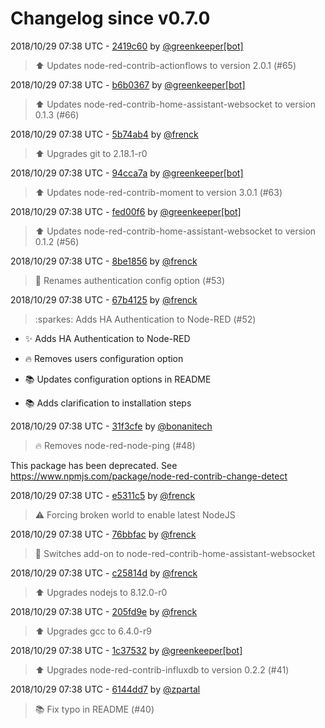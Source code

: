 # Changelog since v0.7.0

2018/10/29 07:38 UTC - [2419c60](https://github.com/hassio-addons/addon-node-red/commit/2419c60dd6ae9d075b5733a03bc9e7faa04347b0) by [@greenkeeper[bot]](https://github.com/apps/greenkeeper)
> :arrow_up: Updates node-red-contrib-actionflows to version 2.0.1 (#65) 

2018/10/29 07:38 UTC - [b6b0367](https://github.com/hassio-addons/addon-node-red/commit/b6b036723a0707e8835a8d053127652832d1032c) by [@greenkeeper[bot]](https://github.com/apps/greenkeeper)
> :arrow_up: Updates node-red-contrib-home-assistant-websocket to version 0.1.3 (#66) 

2018/10/29 07:38 UTC - [5b74ab4](https://github.com/hassio-addons/addon-node-red/commit/5b74ab48eaddf1f58b1cc0c927c69b6be796ae6a) by [@frenck](https://github.com/frenck)
> :arrow_up: Upgrades git to 2.18.1-r0 

2018/10/29 07:38 UTC - [94cca7a](https://github.com/hassio-addons/addon-node-red/commit/94cca7aab042664c0c2bd02d96c3297f4063f8a9) by [@greenkeeper[bot]](https://github.com/apps/greenkeeper)
> :arrow_up: Updates node-red-contrib-moment to version 3.0.1 (#63) 

2018/10/29 07:38 UTC - [fed00f6](https://github.com/hassio-addons/addon-node-red/commit/fed00f620b0c367b7694abd21c73fbe234117ef6) by [@greenkeeper[bot]](https://github.com/apps/greenkeeper)
> :arrow_up: Updates node-red-contrib-home-assistant-websocket to version 0.1.2 (#56) 

2018/10/29 07:38 UTC - [8be1856](https://github.com/hassio-addons/addon-node-red/commit/8be1856676bbdbbec0a9d9a21d1f91b03e7c56cb) by [@frenck](https://github.com/frenck)
> :tractor: Renames authentication config option (#53) 

2018/10/29 07:38 UTC - [67b4125](https://github.com/hassio-addons/addon-node-red/commit/67b4125d5b5c0912f7b793e72109adb99d88d9a7) by [@frenck](https://github.com/frenck)
> :sparkes: Adds HA Authentication to Node-RED (#52)

* :sparkles: Adds HA Authentication to Node-RED

* :fire: Removes users configuration option

* :books: Updates configuration options in README

* :books: Adds clarification to installation steps 

2018/10/29 07:38 UTC - [31f3cfe](https://github.com/hassio-addons/addon-node-red/commit/31f3cfe7f149f903c1cd46470010b2cfce02f2f5) by [@bonanitech](https://github.com/bonanitech)
> :fire: Removes node-red-node-ping (#48)

This package has been deprecated. See https://www.npmjs.com/package/node-red-contrib-change-detect 

2018/10/29 07:38 UTC - [e5311c5](https://github.com/hassio-addons/addon-node-red/commit/e5311c5bd1f15e4f811b87487b94416f615a7cb1) by [@frenck](https://github.com/frenck)
> :warning: Forcing broken world to enable latest NodeJS 

2018/10/29 07:38 UTC - [76bbfac](https://github.com/hassio-addons/addon-node-red/commit/76bbfac085dab23e8e7651e353802f91458df37e) by [@frenck](https://github.com/frenck)
> :tractor: Switches add-on to node-red-contrib-home-assistant-websocket 

2018/10/29 07:38 UTC - [c25814d](https://github.com/hassio-addons/addon-node-red/commit/c25814d3b627a1bb4f787d40cd012a984c470db0) by [@frenck](https://github.com/frenck)
> :arrow_up: Upgrades nodejs to 8.12.0-r0 

2018/10/29 07:38 UTC - [205fd9e](https://github.com/hassio-addons/addon-node-red/commit/205fd9e17f4d8baf773c511ea07f8b1b4067b159) by [@frenck](https://github.com/frenck)
> :arrow_up: Upgrades gcc to 6.4.0-r9 

2018/10/29 07:38 UTC - [1c37532](https://github.com/hassio-addons/addon-node-red/commit/1c37532b02fde5517caddba5edabb89c2bd9919f) by [@greenkeeper[bot]](https://github.com/apps/greenkeeper)
> :arrow_up: Upgrades node-red-contrib-influxdb to version 0.2.2 (#41) 

2018/10/29 07:38 UTC - [6144dd7](https://github.com/hassio-addons/addon-node-red/commit/6144dd77185e0f04aa676803c4518171c0db5be7) by [@zpartal](https://github.com/zpartal)
> :books: Fix typo in README (#40) 

